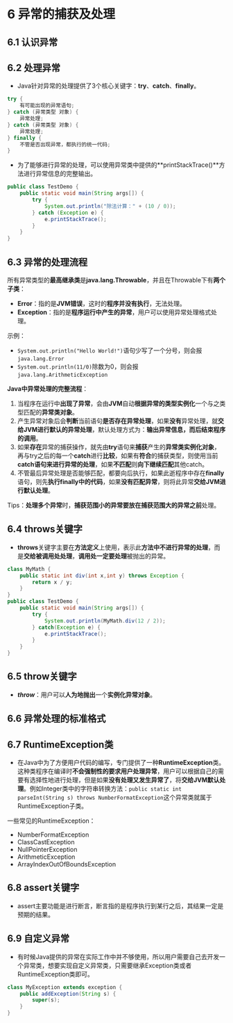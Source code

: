 # 6 异常的捕获及处理

## 6.1 认识异常

## 6.2 处理异常
* Java针对异常的处理提供了3个核心关键字：**try**、**catch**、**finally**。
```java
try {
    有可能出现的异常语句;
} catch (异常类型 对象) {
    异常处理;
} catch (异常类型 对象) {
    异常处理;
} finally {
    不管是否出现异常，都执行的统一代码;
}
```

* 为了能够进行异常的处理，可以使用异常类中提供的**printStackTrace()**方法进行异常信息的完整输出。
```java
public class TestDemo {
    public static void main(String args[]) {
        try {
            System.out.println("除法计算：" + (10 / 0));
        } catch (Exception e) {
            e.printStackTrace();
        }
    }
}
```

## 6.3 异常的处理流程
所有异常类型的**最高继承类**是**java.lang.Throwable**，并且在Throwable下有**两个子类**：
* **Error**：指的是**JVM错误**，这时的**程序并没有执行**，无法处理。
* **Exception**：指的是**程序运行中产生的异常**，用户可以使用异常处理格式处理。

示例：
* `System.out.println("Hello World!")`语句少写了一个分号，则会报`java.lang.Error`
* `System.out.println(11/0)`除数为0，则会报`java.lang.ArithmeticException`

**Java中异常处理的完整流程**：
1. 当程序在运行中**出现了异常**，会由**JVM**自动**根据异常的类型实例化**一个与之类型匹配的**异常类对象**。
2. 产生异常对象后会**判断**当前语句**是否存在异常处理**，如果**没有**异常处理，就**交给JVM进行默认的异常处理**，默认处理方式为：**输出异常信息，而后结束程序的调用**。
3. 如果**存在**异常的捕获操作，就先由**try**语句来**捕获**产生的**异常类实例化对象**，再与try之后的每一个**catch**进行**比较**，如果有**符合**的捕获类型，则使用当前**catch语句来进行异常的处理**，如果**不匹配**则**向下继续匹配**其他catch。
4. 不管最后异常处理是否能够匹配，都要向后执行，如果此逝程序中存在**finally**语句，则先**执行finally中的代码**，如果**没有匹配异常**，则将此异常**交给JVM进行默认处理**。

Tips：**处理多个异常**时，**捕获范围小的异常要放在捕获范围大的异常之前**处理。

## 6.4 throws关键字
* **throws**关键字主要在**方法定义**上使用，表示此**方法中不进行异常的处理**，而是**交给被调用处处理**，**调用处一定要处理**被抛出的异常。
```java
class MyMath {
    public static int div(int x,int y) throws Exception {
        return x / y;
    }
}
public class TestDemo {
    public static void main(String args[]) {
        try {
            System.out.println(MyMath.div(12 / 2));
        } catch(Exception e) {
            e.printStackTrace();
        }
    }
}
```

## 6.5 throw关键字
* ***throw***：用户可以**人为地抛出**一个**实例化异常对象**。

## 6.6 异常处理的标准格式

## 6.7 RuntimeException类
* 在Java中为了方便用户代码的编写，专门提供了一种**RuntimeException**类。这种类程序在编译时**不会强制性的要求用户处理异常**，用户可以根据自己的需要有选择性地进行处理，但是如果**没有处理又发生异常了**，将**交给JVM默认处理**。例如Integer类中的字符串转换方法：`public static int parseInt(String s) throws NumberFormatException`这个异常类就属于RuntimeException子类。

一些常见的RuntimeException：
* NumberFormatException
* ClassCastException
* NullPointerException
* ArithmeticException
* ArrayIndexOutOfBoundsException

## 6.8 assert关键字
* assert主要功能是进行断言，断言指的是程序执行到某行之后，其结果一定是预期的结果。

## 6.9 自定义异常
* 有时候Java提供的异常在实际工作中并不够使用，所以用户需要自己去开发一个异常类，想要实现自定义异常类，只需要继承Exception类或者RuntimeException类即可。
```java
class MyException extends exception {
    public addException(String s) {
        super(s);
    }
}
```